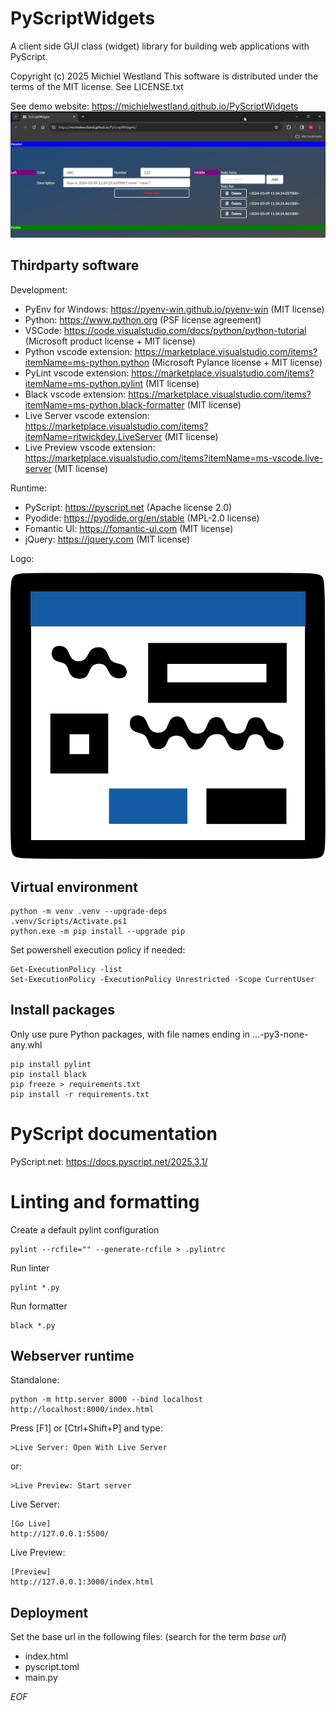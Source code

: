 # PyScriptWidgets
A client side GUI class (widget) library for building web applications with PyScript.

Copyright (c) 2025 Michiel Westland
This software is distributed under the terms of the MIT license. See LICENSE.txt

See demo website: https://michielwestland.github.io/PyScriptWidgets
![Demo screenshot](assets/demo-screenshot.png?raw=true "Demo screenshot")


## Thirdparty software
Development:
- PyEnv for Windows: https://pyenv-win.github.io/pyenv-win (MIT license)
- Python: https://www.python.org (PSF license agreement)
- VSCode: https://code.visualstudio.com/docs/python/python-tutorial (Microsoft product license + MIT license)
- Python vscode extension: https://marketplace.visualstudio.com/items?itemName=ms-python.python (Microsoft Pylance license + MIT license)
- PyLint vscode extension: https://marketplace.visualstudio.com/items?itemName=ms-python.pylint (MIT license)
- Black vscode extension: https://marketplace.visualstudio.com/items?itemName=ms-python.black-formatter (MIT license)
- Live Server vscode extension: https://marketplace.visualstudio.com/items?itemName=ritwickdey.LiveServer (MIT license)
- Live Preview vscode extension: https://marketplace.visualstudio.com/items?itemName=ms-vscode.live-server (MIT license)

Runtime:
- PyScript: https://pyscript.net (Apache license 2.0)
- Pyodide: https://pyodide.org/en/stable (MPL-2.0 license)
- Fomantic UI: https://fomantic-ui.com (MIT license)
- jQuery: https://jquery.com (MIT license)

Logo:

![Logo](assets/logo.svg)


## Virtual environment
```
python -m venv .venv --upgrade-deps
.venv/Scripts/Activate.ps1
python.exe -m pip install --upgrade pip
```

Set powershell execution policy if needed:
```
Get-ExecutionPolicy -list
Set-ExecutionPolicy -ExecutionPolicy Unrestricted -Scope CurrentUser
```


## Install packages
Only use pure Python packages, with file names ending in ...-py3-none-any.whl
```
pip install pylint
pip install black
pip freeze > requirements.txt
pip install -r requirements.txt
```


# PyScript documentation
PyScript.net: https://docs.pyscript.net/2025.3.1/


# Linting and formatting
Create a default pylint configuration
```
pylint --rcfile="" --generate-rcfile > .pylintrc
```

Run linter
```
pylint *.py
```

Run formatter
```
black *.py
```


## Webserver runtime
Standalone:
```
python -m http.server 8000 --bind localhost
http://localhost:8000/index.html
```

Press [F1] or [Ctrl+Shift+P] and type:
```
>Live Server: Open With Live Server
```
or:
```
>Live Preview: Start server
```

Live Server:
```
[Go Live]
http://127.0.0.1:5500/
```

Live Preview:
```
[Preview]
http://127.0.0.1:3000/index.html
```


## Deployment
Set the base url in the following files: (search for the term *base url*)
- index.html
- pyscript.toml
- main.py


*EOF*
